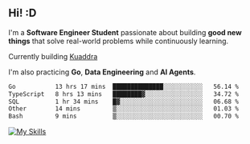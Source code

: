## Hi! :D

I'm a **Software Engineer Student** passionate about building **good new things** that solve real-world problems while continuously learning.

Currently building [Kuaddra](https://kuaddra.com)

I'm also practicing **Go**, **Data Engineering** and **AI Agents**.

<!--START_SECTION:waka-->

```txt
Go           13 hrs 17 mins  ██████████████░░░░░░░░░░░   56.14 %
TypeScript   8 hrs 13 mins   ████████▓░░░░░░░░░░░░░░░░   34.72 %
SQL          1 hr 34 mins    █▓░░░░░░░░░░░░░░░░░░░░░░░   06.68 %
Other        14 mins         ▒░░░░░░░░░░░░░░░░░░░░░░░░   01.03 %
Bash         9 mins          ▒░░░░░░░░░░░░░░░░░░░░░░░░   00.70 %
```

<!--END_SECTION:waka-->
[![My Skills](https://skillicons.dev/icons?i=py,go,java,aws,js,docker,linux)](https://skillicons.dev)
